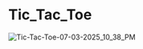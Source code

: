 ﻿# Tic_Tac_Toe
![Tic-Tac-Toe-07-03-2025_10_38_PM](https://github.com/user-attachments/assets/ad59747e-44b9-4364-85b0-886a830fb3bd)
